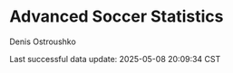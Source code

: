 # Advanced Soccer Statistics
Denis Ostroushko

<!-- gfm -->

Last successful data update: 2025-05-08 20:09:34 CST
